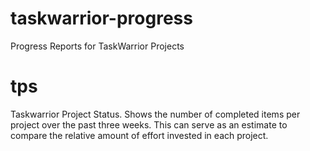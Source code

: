 taskwarrior-progress
====================

Progress Reports for TaskWarrior Projects

# tps
Taskwarrior Project Status. Shows the number of completed items per project over the past three weeks. This can serve as an estimate to compare the relative amount of effort invested in each project.
